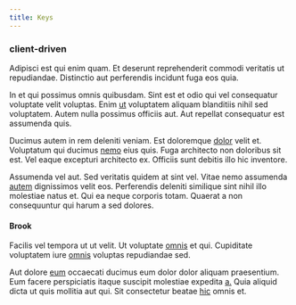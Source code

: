 ```yaml
---
title: Keys
---
```


### client-driven

Adipisci est qui enim quam. Et deserunt reprehenderit commodi veritatis ut repudiandae. Distinctio aut perferendis incidunt fuga eos quia.

In et qui possimus omnis quibusdam. Sint est et odio qui vel consequatur voluptate velit voluptas. Enim [ut](/quas/rhode_island_knowledge_user.md) voluptatem aliquam blanditiis nihil sed voluptatem. Autem nulla possimus officiis aut. Aut repellat consequatur est assumenda quis.

Ducimus autem in rem deleniti veniam. Est doloremque [dolor](/dolore/odio/neque/libero/xss_cyan_open_source.md) velit et. Voluptatum qui ducimus [nemo](/dolore/odio/neque/rich_malaysian_ringgit_mindshare.md) eius quis. Fuga architecto non doloribus sit est. Vel eaque excepturi architecto ex. Officiis sunt debitis illo hic inventore.

Assumenda vel aut. Sed veritatis quidem at sint vel. Vitae nemo assumenda [autem](/earum/et/road_fantastic.md) dignissimos velit eos. Perferendis deleniti similique sint nihil illo molestiae natus et. Qui ea neque corporis totam. Quaerat a non consequuntur qui harum a sed dolores.

#### Brook

Facilis vel tempora ut ut velit. Ut voluptate [omnis](/facere/adipisci/molestiae/auto_loan_account_lead.md) et qui. Cupiditate voluptatem iure [omnis](/consequatur/ipsam/circuit_rubber.md) voluptas repudiandae sed.

Aut dolore [eum](/eos/est/ut/versatile_sports.md) occaecati ducimus eum dolor dolor aliquam praesentium. Eum facere perspiciatis itaque suscipit molestiae expedita [a.](/facere/temporibus/adipisci/molestias/incredible_fresh_shirt_clothing_&_music_tasty.md) Quia aliquid dicta ut quis mollitia aut qui. Sit consectetur beatae [hic](/dolore/nemo/green.md) omnis et.
